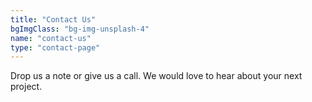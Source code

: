 ```yaml
---
title: "Contact Us"
bgImgClass: "bg-img-unsplash-4"
name: "contact-us"
type: "contact-page"
---
```


Drop us a note or give us a call. We would love to hear about your next project.

